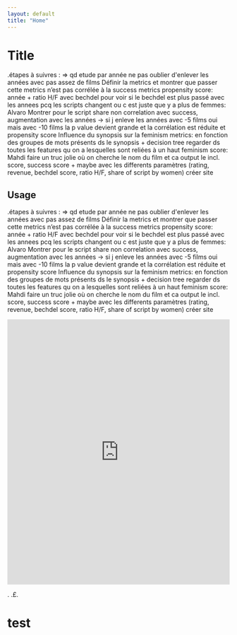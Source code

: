 ```yaml
---
layout: default
title: "Home"
---
```


# Title
.étapes à suivres :
=> qd etude par année ne pas oublier d'enlever les années avec pas assez de films
Définir la metrics et montrer que passer cette metrics n’est pas corrélée à la success metrics
propensity score: année + ratio H/F avec bechdel pour voir si le bechdel est plus passé avec les annees pcq les scripts changent ou c est juste que y a plus de femmes: Alvaro
Montrer pour le script share non correlation avec success, augmentation avec les années -> si j enleve les années avec -5 films oui mais avec -10 films la p value devient grande et la corrélation est réduite et propensity score
Influence du synopsis sur la feminism metrics: en fonction des groupes de mots présents ds le synopsis + decision tree
regarder ds toutes les features qu on a lesquelles sont reliées à un haut feminism score: Mahdi
faire un truc jolie où on cherche le nom du film et ca output le incl. score, success score + maybe avec les differents paramètres (rating, revenue, bechdel score, ratio H/F, share of script by women)
créer site
## Usage


<!-- <div style="width: 100%; height: 600px; overflow: hidden;">
  <iframe src='https://pudding.cool/2017/03/film-dialogue/embed.html' frameborder='0' style="width: 100%; height: 100%; border: none;"></iframe>
</div> -->
.étapes à suivres :
=> qd etude par année ne pas oublier d'enlever les années avec pas assez de films
Définir la metrics et montrer que passer cette metrics n’est pas corrélée à la success metrics
propensity score: année + ratio H/F avec bechdel pour voir si le bechdel est plus passé avec les annees pcq les scripts changent ou c est juste que y a plus de femmes: Alvaro
Montrer pour le script share non correlation avec success, augmentation avec les années -> si j enleve les années avec -5 films oui mais avec -10 films la p value devient grande et la corrélation est réduite et propensity score
Influence du synopsis sur la feminism metrics: en fonction des groupes de mots présents ds le synopsis + decision tree
regarder ds toutes les features qu on a lesquelles sont reliées à un haut feminism score: Mahdi
faire un truc jolie où on cherche le nom du film et ca output le incl. score, success score + maybe avec les differents paramètres (rating, revenue, bechdel score, ratio H/F, share of script by women)
créer site
<div style="width: 100%; height: 600px; overflow: hidden;">
  <iframe src='https://pudding.cool/2017/03/film-dialogue/embed.html' frameborder='0' style="width: 100%; height: 100%; border: none;"></iframe>
</div>

.
.£.
# test
